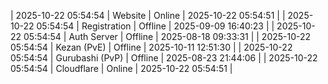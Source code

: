 | 2025-10-22 05:54:54 | Website | Online | 2025-10-22 05:54:51 |
| 2025-10-22 05:54:54 | Registration | Offline | 2025-09-09 16:40:23 |
| 2025-10-22 05:54:54 | Auth Server | Offline | 2025-08-18 09:33:31 |
| 2025-10-22 05:54:54 | Kezan (PvE) | Offline | 2025-10-11 12:51:30 |
| 2025-10-22 05:54:54 | Gurubashi (PvP) | Offline | 2025-08-23 21:44:06 |
| 2025-10-22 05:54:54 | Cloudflare | Online | 2025-10-22 05:54:51 |
